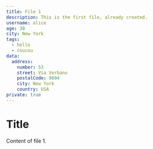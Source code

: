 ```yaml
---
title: File 1
description: This is the first file, already created.
username: alice
age: 30
city: New York
tags:
  - hello
  - coucou
data:
  address:
    number: 53
    street: Via Verbano
    postalCode: 9604
    city: New York
    country: USA
private: true
---
```


# Title
Content of file 1.
